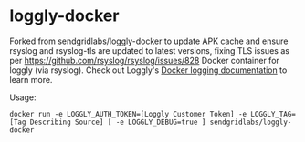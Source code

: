 loggly-docker
=============

Forked from sendgridlabs/loggly-docker to update APK cache and ensure rsyslog and rsyslog-tls are updated to latest versions, fixing TLS issues as per https://github.com/rsyslog/rsyslog/issues/828
Docker container for loggly (via rsyslog). Check out Loggly's [Docker logging documentation](https://www.loggly.com/docs/docker-syslog/) to learn more.

Usage:

```
docker run -e LOGGLY_AUTH_TOKEN=[Loggly Customer Token] -e LOGGLY_TAG=[Tag Describing Source] [ -e LOGGLY_DEBUG=true ] sendgridlabs/loggly-docker
```
